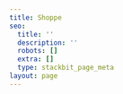 ```yaml
---
title: Shoppe
seo:
  title: ''
  description: ''
  robots: []
  extra: []
  type: stackbit_page_meta
layout: page
---
```

<style>
.container {
  position: relative;
  overflow: hidden;
  width: 100%;
  llpadding-top: 56.25%; /* 16:9 Aspect Ratio (divide 9 by 16 = 0.5625) */
}

/* Then style the iframe to fit in the container div with full height and width */
.responsive-iframe {
  position: absolute;
  top: 0;
  left: 0;
  bottom: 0;
  right: 0;
  width: 100%;
  height: 100%;
}
</style>
<div class="container">
<iframe class="responsive-iframe" src="https://dindinet.square.site/" width="100%" height="100px"></iframe>
</div>
